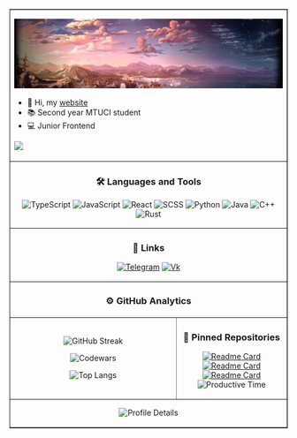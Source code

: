<table border="1">
<tbody>
<tr valign="top"  height='100px'>

<td colspan='2'>

![Header](https://github.com/Ghostik-gh/Ghostik-gh/blob/main/background.png)

- 👋 Hi, my [website](https://ghostik-gh.github.io/portfolio/#/ "s") 
- 📚 Second year MTUCI student              
- 💻 Junior Frontend

![](https://komarev.com/ghpvc/?username=Ghostik-gh&style=flat-square)
</td>

</tr>
<tr valign="top">
<td align='center' colspan='2'>


### 🛠 Languages and Tools 
![TypeScript](https://img.shields.io/badge/TypeScript-1F6FEA?style=for-the-badge&logo=TypeScript&logoColor=fff)
![JavaScript](https://img.shields.io/badge/JavaScript-1F6FEA?style=for-the-badge&logo=JavaScript)
![React](https://img.shields.io/badge/React-1F6FEA?style=for-the-badge&logo=React)
![SCSS](https://img.shields.io/badge/SCSS-1F6FEA?style=for-the-badge&logo=Sass)
![Python](https://img.shields.io/badge/Python-1F6FEA?style=for-the-badge&logo=Python&logoColor=fff)
![Java](https://img.shields.io/badge/Java-1F6FEA?style=for-the-badge&logo=Java)
![C++](https://img.shields.io/badge/C++-1F6FEA?style=for-the-badge&logo=C%2b%2b)
![Rust](https://img.shields.io/badge/Rust-1F6FEA?style=for-the-badge&logo=Rust)

</td></tr>
<tr><td colspan='2' align='center'>

### 🔗 Links 
[![Telegram](https://img.shields.io/badge/-Telegram-DC322F?style=for-the-badge&logo=Telegram)](https://t.me/GhostikGH)
[![Vk](https://img.shields.io/badge/-Vk-DC322F?style=for-the-badge&logo=Vk&logoColor=0077ff)](https://vk.com/ghostikgh)


</td></tr>
<tr><td colspan='2' align='center'>

<h3> ⚙️ GitHub Analytics</h3>

</td></tr>
<tr><td width='60%' align='center'>

![GitHub Streak](https://github-readme-streak-stats.herokuapp.com?user=Ghostik-gh&theme=github-dark-blue)
 
![Codewars](https://github.r2v.ch/codewars?user=Ghostik-gh&name=true&top_languages=true&stroke=white&theme=dark)

![Top Langs](https://github-readme-stats.vercel.app/api/top-langs/?username=Ghostik-gh&layout=compact&theme=react)

</td>
<td align='center'>
 
<h3> 📌 Pinned Repositories </h3>

[![Readme Card](https://github-readme-stats.vercel.app/api/pin/?username=Ghostik-gh&repo=portfolio&theme=github_dark)](https://github.com/Ghostik-gh/portfolio)
[![Readme Card](https://github-readme-stats.vercel.app/api/pin/?username=Ghostik-gh&repo=robots-sim&theme=github_dark)](https://github.com/Ghostik-gh/robots-sim)
[![Readme Card](https://github-readme-stats.vercel.app/api/pin/?username=Ghostik-gh&repo=API&theme=github_dark)](https://github.com/Ghostik-gh/API) 
![Productive Time](http://github-profile-summary-cards.vercel.app/api/cards/productive-time?username=Ghostik-gh&theme=github_dark&utcOffset=3)

</td>
</tr>

<tr><td colspan='2' align='center'>

![Profile Details](http://github-profile-summary-cards.vercel.app/api/cards/profile-details?username=Ghostik-gh&theme=github_dark)
 

</td></tr>

</tbody>
</table>
